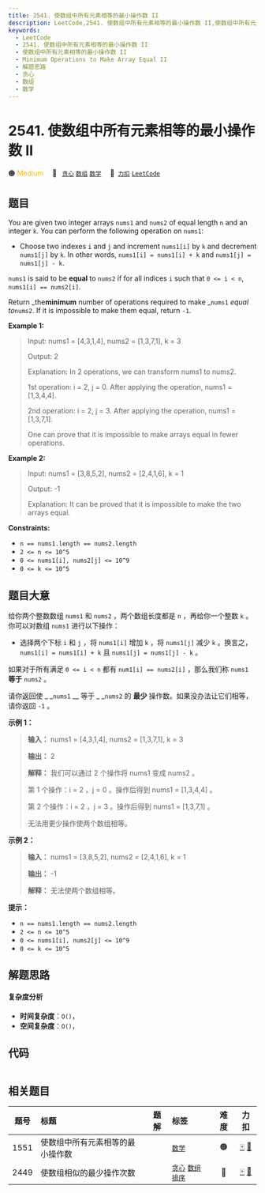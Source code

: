 ```yaml
---
title: 2541. 使数组中所有元素相等的最小操作数 II
description: LeetCode,2541. 使数组中所有元素相等的最小操作数 II,使数组中所有元素相等的最小操作数 II,Minimum Operations to Make Array Equal II,解题思路,贪心,数组,数学
keywords:
  - LeetCode
  - 2541. 使数组中所有元素相等的最小操作数 II
  - 使数组中所有元素相等的最小操作数 II
  - Minimum Operations to Make Array Equal II
  - 解题思路
  - 贪心
  - 数组
  - 数学
---
```


# 2541. 使数组中所有元素相等的最小操作数 II

🟠 <font color=#ffb800>Medium</font>&emsp; 🔖&ensp; [`贪心`](/tag/greedy.md) [`数组`](/tag/array.md) [`数学`](/tag/math.md)&emsp; 🔗&ensp;[`力扣`](https://leetcode.cn/problems/minimum-operations-to-make-array-equal-ii) [`LeetCode`](https://leetcode.com/problems/minimum-operations-to-make-array-equal-ii)

## 题目

You are given two integer arrays `nums1` and `nums2` of equal length `n` and
an integer `k`. You can perform the following operation on `nums1`:

  * Choose two indexes `i` and `j` and increment `nums1[i]` by `k` and decrement `nums1[j]` by `k`. In other words, `nums1[i] = nums1[i] + k` and `nums1[j] = nums1[j] - k`.

`nums1` is said to be **equal** to `nums2` if for all indices `i` such that `0
<= i < n`, `nums1[i] == nums2[i]`.

Return _the**minimum** number of operations required to make _`nums1` _equal
to_`nums2`. If it is impossible to make them equal, return `-1`.



**Example 1:**

> Input: nums1 = [4,3,1,4], nums2 = [1,3,7,1], k = 3
> 
> Output: 2
> 
> Explanation: In 2 operations, we can transform nums1 to nums2.
> 
> 1st operation: i = 2, j = 0. After applying the operation, nums1 = [1,3,4,4].
> 
> 2nd operation: i = 2, j = 3. After applying the operation, nums1 = [1,3,7,1].
> 
> One can prove that it is impossible to make arrays equal in fewer operations.

**Example 2:**

> Input: nums1 = [3,8,5,2], nums2 = [2,4,1,6], k = 1
> 
> Output: -1
> 
> Explanation: It can be proved that it is impossible to make the two arrays equal.

**Constraints:**

  * `n == nums1.length == nums2.length`
  * `2 <= n <= 10^5`
  * `0 <= nums1[i], nums2[j] <= 10^9`
  * `0 <= k <= 10^5`


## 题目大意

给你两个整数数组 `nums1` 和 `nums2` ，两个数组长度都是 `n` ，再给你一个整数 `k` 。你可以对数组 `nums1` 进行以下操作：

  * 选择两个下标 `i` 和 `j` ，将 `nums1[i]` 增加 `k` ，将 `nums1[j]` 减少 `k` 。换言之，`nums1[i] = nums1[i] + k` 且 `nums1[j] = nums1[j] - k` 。

如果对于所有满足 `0 <= i < n` 都有 `num1[i] == nums2[i]` ，那么我们称 `nums1` **等于**  `nums2`
。

请你返回使 _ _`nums1` __ 等于 _ _`nums2` 的 **最少**  操作数。如果没办法让它们相等，请你返回 `-1` 。



**示例 1：**

> 
> 
> 
> 
> 
> **输入：** nums1 = [4,3,1,4], nums2 = [1,3,7,1], k = 3
> 
> **输出：** 2
> 
> **解释：** 我们可以通过 2 个操作将 nums1 变成 nums2 。
> 
> 第 1 个操作：i = 2 ，j = 0 。操作后得到 nums1 = [1,3,4,4] 。
> 
> 第 2 个操作：i = 2 ，j = 3 。操作后得到 nums1 = [1,3,7,1] 。
> 
> 无法用更少操作使两个数组相等。

**示例 2：**

> 
> 
> 
> 
> 
> **输入：** nums1 = [3,8,5,2], nums2 = [2,4,1,6], k = 1
> 
> **输出：** -1
> 
> **解释：** 无法使两个数组相等。
> 
> 



**提示：**

  * `n == nums1.length == nums2.length`
  * `2 <= n <= 10^5`
  * `0 <= nums1[i], nums2[j] <= 10^9`
  * `0 <= k <= 10^5`


## 解题思路

#### 复杂度分析

- **时间复杂度**：`O()`，
- **空间复杂度**：`O()`，

## 代码

```javascript

```

## 相关题目

<!-- prettier-ignore -->
| 题号 | 标题 | 题解 | 标签 | 难度 | 力扣 |
| :------: | :------ | :------: | :------ | :------: | :------: |
| 1551 | 使数组中所有元素相等的最小操作数 |  |  [`数学`](/tag/math.md) | 🟠 | [🀄️](https://leetcode.cn/problems/minimum-operations-to-make-array-equal) [🔗](https://leetcode.com/problems/minimum-operations-to-make-array-equal) |
| 2449 | 使数组相似的最少操作次数 |  |  [`贪心`](/tag/greedy.md) [`数组`](/tag/array.md) [`排序`](/tag/sorting.md) | 🔴 | [🀄️](https://leetcode.cn/problems/minimum-number-of-operations-to-make-arrays-similar) [🔗](https://leetcode.com/problems/minimum-number-of-operations-to-make-arrays-similar) |